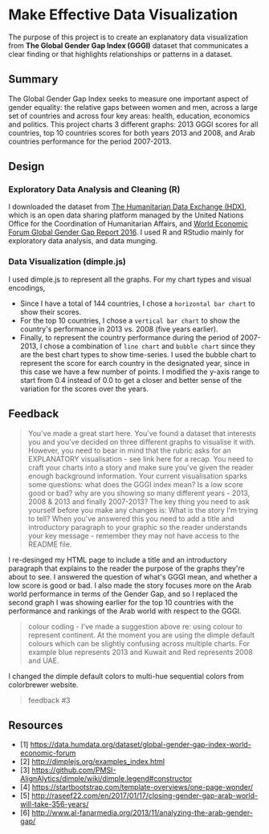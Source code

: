 # Make Effective Data Visualization

The purpose of this project is to create an explanatory data visualization from **The Global Gender Gap Index (GGGI)** dataset that communicates a clear finding or that highlights relationships or patterns in a dataset.

## Summary 
The Global Gender Gap Index seeks to measure one important aspect of gender equality: the relative gaps between women and men, across a large set of countries and across four key areas: health, education, economics and politics. This project charts 3 different graphs: 2013 GGGI scores for all countries, top 10 countries scores for both years 2013 and 2008, and Arab countries performance for the period 2007-2013.

## Design

### Exploratory Data Analysis and Cleaning (R)
I downloaded the dataset from [The Humanitarian Data Exchange (HDX)](https://data.humdata.org/dataset/global-gender-gap-index-world-economic-forum), which is an open data sharing platform managed by the United Nations Office for the Coordination of Humanitarian Affairs, and [World Economic Forum Global Gender Gap Report 2016](http://reports.weforum.org/global-gender-gap-report-2016/rankings/). I used R and RStudio mainly for exploratory data analysis, and data munging.

### Data Visualization (dimple.js)

I used dimple.js to represent all the graphs. For my chart types and visual encodings,
- Since I have a total of 144 countries, I chose a `horizontal bar chart` to show their scores.
- For the top 10 countries, I chose a `vertical bar chart` to show the country's performance in 2013 vs. 2008 (five years earlier).
- Finally, to represent the country performance during the period of 2007-2013, I chose a combination of `line chart` and `bubble chart` since they are the best chart types to show time-series. I used the bubble chart to represent the score for earch country in the designated year, since in this case we have a few number of points. I modified the y-axis range to start from 0.4 instead of 0.0 to get a closer and better sense of the variation for the scores over the years.

## Feedback

> You've made a great start here. You've found a dataset that interests you and you've decided on three different graphs to visualise it with. However, you need to bear in mind that the rubric asks for an EXPLANATORY visualisation - see link here for a recap. You need to craft your charts into a story and make sure you've given the reader enough background information. Your current visualisation sparks some questions: what does the GGGI index mean? Is a low score good or bad? why are you showing so many different years - 2013, 2008 & 2013 and finally 2007-2013? The key thing you need to ask yourself before you make any changes is: What is the story I'm trying to tell? When you've answered this you need to add a title and introductory paragraph to your graphic so the reader understands your key message - remember they may not have access to the README file.

I re-desinged my HTML page to include a title and an introductory paragraph that explains to the reader the purpose of the graphs they're about to see. I answered the question of what's GGGI mean, and whether a low score is good or bad. I also made the story focuses more on the Arab world performance in terms of the Gender Gap, and so I replaced the second graph I was showing earlier for the top 10 countries with the performance and rankings of the Arab world with respect to the GGGI. 

> colour coding - I've made a suggestion above re: using colour to represent continent. At the moment you are using the dimple default colours which can be slightly confusing across multiple charts. For example blue represents 2013 and Kuwait and Red represents 2008 and UAE.

I changed the dimple default colors to multi-hue sequential colors from colorbrewer website.

> feedback #3

## Resources
- [1] https://data.humdata.org/dataset/global-gender-gap-index-world-economic-forum
- [2] http://dimplejs.org/examples_index.html
- [3] https://github.com/PMSI-AlignAlytics/dimple/wiki/dimple.legend#constructor
- [4] https://startbootstrap.com/template-overviews/one-page-wonder/
- [5] http://raseef22.com/en/2017/01/17/closing-gender-gap-arab-world-will-take-356-years/
- [6] http://www.al-fanarmedia.org/2013/11/analyzing-the-arab-gender-gap/
